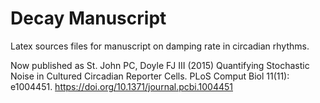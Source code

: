# Decay Manuscript

Latex sources files for manuscript on damping rate in circadian rhythms.

Now published as St. John PC, Doyle FJ III (2015) Quantifying Stochastic Noise in Cultured Circadian Reporter Cells. PLoS Comput Biol 11(11): e1004451. https://doi.org/10.1371/journal.pcbi.1004451
